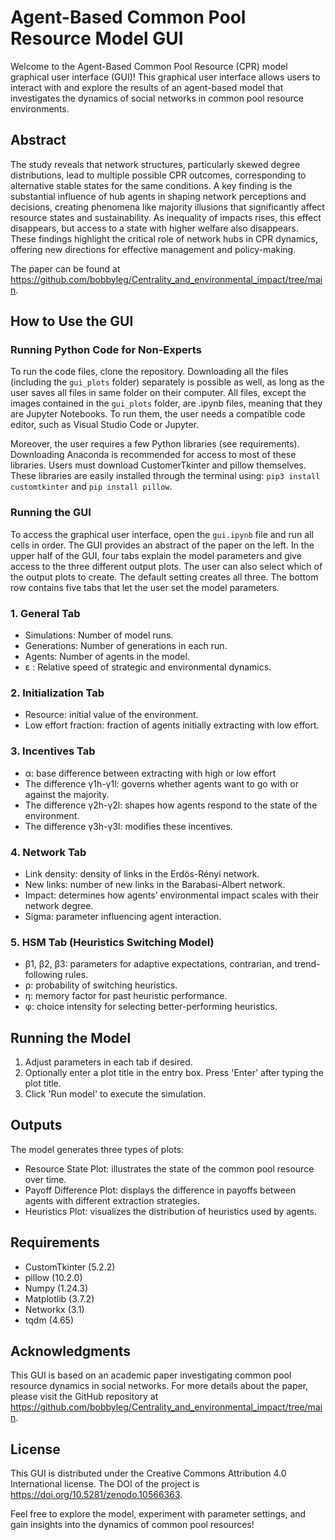 # Agent-Based Common Pool Resource Model GUI

Welcome to the Agent-Based Common Pool Resource (CPR) model graphical user interface (GUI)! This graphical user interface allows users to interact with and explore the results of an agent-based model that investigates the dynamics of social networks in common pool resource environments.

## Abstract

The study reveals that network structures, particularly skewed degree distributions, lead to multiple possible CPR outcomes, corresponding to alternative stable states for the same conditions. A key finding is the substantial influence of hub agents in shaping network perceptions and decisions, creating phenomena like majority illusions that significantly affect resource states and sustainability. As inequality of impacts rises, this effect disappears, but access to a state with higher welfare also disappears. These findings highlight the critical role of network hubs in CPR dynamics, offering new directions for effective management and policy-making.

The paper can be found at https://github.com/bobbyleg/Centrality_and_environmental_impact/tree/main.

## How to Use the GUI

### Running Python Code for Non-Experts

To run the code files, clone the repository. Downloading all the files (including the `gui_plots` folder) separately is possible as well, as long as the user saves all files  in same folder on their computer. All files, except the images contained in the `gui_plots` folder, are .ipynb files, meaning that they are Jupyter Notebooks. To run them, the user needs a compatible code editor, such as Visual Studio Code or Jupyter. 

Moreover, the user requires a few Python libraries (see requirements). Downloading Anaconda is recommended for access to most of these libraries. Users must download CustomerTkinter and pillow themselves. These libraries are easily installed through the terminal using: `pip3 install customtkinter` and `pip install pillow`.

### Running the GUI

To access the graphical user interface, open the `gui.ipynb` file and run all cells in order. The GUI provides an abstract of the paper on the left. In the upper half of the GUI, four tabs explain the model parameters and give access to the three different output plots. The user can also select which of the output plots to create. The default setting creates all three. The bottom row contains five tabs that let the user set the model parameters. 

### 1. General Tab
-	Simulations: Number of model runs.
-	Generations: Number of generations in each run.
-	Agents: Number of agents in the model.
-	ε : Relative speed of strategic and environmental dynamics.

### 2. Initialization Tab
-	Resource: initial value of the environment.
-	Low effort fraction: fraction of agents initially extracting with low effort.

### 3. Incentives Tab
-	&alpha;: base difference between extracting with high or low effort
-	The difference &gamma;1h-&gamma;1l: governs whether agents want to go with or against the majority.
-	The difference &gamma;2h-&gamma;2l: shapes how agents respond to the state of the environment.
-	The difference &gamma;3h-&gamma;3l: modifies these incentives.

### 4. Network Tab
- Link density: density of links in the Erdös-Rényi network.
-	New links: number of new links in the Barabasi-Albert network.
-	Impact: determines how agents’ environmental impact scales with their network degree.
-	Sigma: parameter influencing agent interaction.

### 5. HSM Tab (Heuristics Switching Model)
-	&beta;1, &beta;2, &beta;3: parameters for adaptive expectations, contrarian, and trend-following rules.
-	&rho;: probability of switching heuristics.
-	&eta;: memory factor for past heuristic performance.
-	&phi;: choice intensity for selecting better-performing heuristics.

## Running the Model

1.	Adjust parameters in each tab if desired.
2.	Optionally enter a plot title in the entry box. Press 'Enter' after typing the plot title.
3.	Click 'Run model' to execute the simulation.

## Outputs

The model generates three types of plots:
-	Resource State Plot: illustrates the state of the common pool resource over time.
-	Payoff Difference Plot: displays the difference in payoffs between agents with different extraction strategies.
-	Heuristics Plot: visualizes the distribution of heuristics used by agents.

## Requirements

-	CustomTkinter (5.2.2)
-	pillow (10.2.0)
-	Numpy (1.24.3)
-	Matplotlib (3.7.2)
-	Networkx (3.1)
-	tqdm (4.65)

## Acknowledgments

This GUI is based on an academic paper investigating common pool resource dynamics in social networks. For more details about the paper, please visit the GitHub repository at https://github.com/bobbyleg/Centrality_and_environmental_impact/tree/main.

## License

This GUI is distributed under the Creative Commons Attribution 4.0 International license.
The DOI of the project is https://doi.org/10.5281/zenodo.10566363. 

Feel free to explore the model, experiment with parameter settings, and gain insights into the dynamics of common pool resources!
